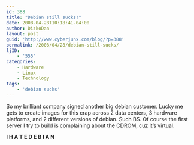 ```yaml
---
id: 388
title: "Debian still sucks!"
date: 2008-04-28T10:18:41-04:00
author: DizkoDan
layout: post
guid: 'http://www.cyberjunx.com/blog/?p=388'
permalink: /2008/04/28/debian-still-sucks/
ljID:
    - '555'
categories:
    - Hardware
    - Linux
    - Technology
tags:
    - 'debian sucks'
---
```


So my brilliant company signed another big debian customer. Lucky me gets to create images for this crap across 2 data centers, 3 hardware platforms, and 2 different versions of debian. Such BS. Of course the first server I try to build is complaining about the CDROM, cuz it’s virtual.

**I H A T E D E B I A N**